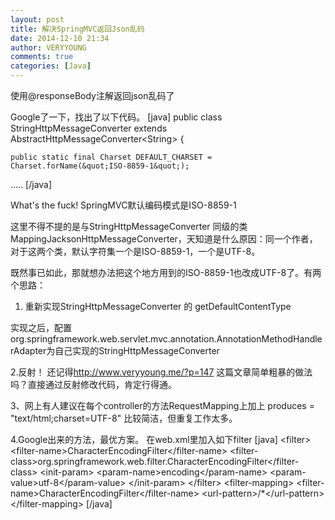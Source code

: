 ```yaml
---
layout: post
title: 解决SpringMVC返回Json乱码
date: 2014-12-10 21:34
author: VERYYOUNG
comments: true
categories: [Java]
---
```

使用@responseBody注解返回json乱码了

Google了一下，找出了以下代码。
[java]
public class StringHttpMessageConverter extends AbstractHttpMessageConverter&lt;String&gt; {    
    
    public static final Charset DEFAULT_CHARSET = Charset.forName(&quot;ISO-8859-1&quot;);    
.....
[/java]

What's the fuck!
SpringMVC默认编码模式是ISO-8859-1

这里不得不提的是与StringHttpMessageConverter 同级的类MappingJacksonHttpMessageConverter，天知道是什么原因：同一个作者，对于这两个类，默认字符集一个是ISO-8859-1，一个是UTF-8。 

既然事已如此，那就想办法把这个地方用到的ISO-8859-1也改成UTF-8了。有两个思路： 
1. 重新实现StringHttpMessageConverter 的 getDefaultContentType

实现之后，配置org.springframework.web.servlet.mvc.annotation.AnnotationMethodHandlerAdapter为自己实现的StringHttpMessageConverter 

2.反射！
还记得<a href="http://www.veryyoung.me/?p=147" title="http://www.veryyoung.me/?p=147" target="_blank">http://www.veryyoung.me/?p=147</a>
这篇文章简单粗暴的做法吗？直接通过反射修改代码，肯定行得通。

3、网上有人建议在每个controller的方法RequestMapping上加上 produces = "text/html;charset=UTF-8"
比较简洁，但重复工作太多。

4.Google出来的方法，最优方案。
在web.xml里加入如下filter
[java]
    &lt;filter&gt;
        &lt;filter-name&gt;CharacterEncodingFilter&lt;/filter-name&gt;
        &lt;filter-class&gt;org.springframework.web.filter.CharacterEncodingFilter&lt;/filter-class&gt;
        &lt;init-param&gt;
            &lt;param-name&gt;encoding&lt;/param-name&gt;
            &lt;param-value&gt;utf-8&lt;/param-value&gt;
        &lt;/init-param&gt;
    &lt;/filter&gt;
    &lt;filter-mapping&gt;
        &lt;filter-name&gt;CharacterEncodingFilter&lt;/filter-name&gt;
        &lt;url-pattern&gt;/*&lt;/url-pattern&gt;
    &lt;/filter-mapping&gt;
[/java]
